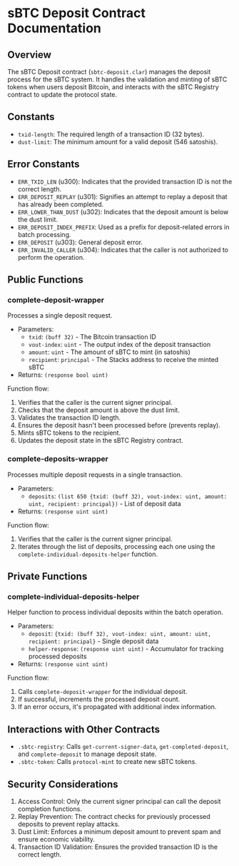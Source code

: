 # sBTC Deposit Contract Documentation

## Overview

The sBTC Deposit contract (`sbtc-deposit.clar`) manages the deposit process for the sBTC system. It handles the validation and minting of sBTC tokens when users deposit Bitcoin, and interacts with the sBTC Registry contract to update the protocol state.

## Constants

- `txid-length`: The required length of a transaction ID (32 bytes).
- `dust-limit`: The minimum amount for a valid deposit (546 satoshis).

## Error Constants

- `ERR_TXID_LEN` (u300): Indicates that the provided transaction ID is not the correct length.
- `ERR_DEPOSIT_REPLAY` (u301): Signifies an attempt to replay a deposit that has already been completed.
- `ERR_LOWER_THAN_DUST` (u302): Indicates that the deposit amount is below the dust limit.
- `ERR_DEPOSIT_INDEX_PREFIX`: Used as a prefix for deposit-related errors in batch processing.
- `ERR_DEPOSIT` (u303): General deposit error.
- `ERR_INVALID_CALLER` (u304): Indicates that the caller is not authorized to perform the operation.

## Public Functions

### complete-deposit-wrapper

Processes a single deposit request.

- Parameters:
  - `txid`: `(buff 32)` - The Bitcoin transaction ID
  - `vout-index`: `uint` - The output index of the deposit transaction
  - `amount`: `uint` - The amount of sBTC to mint (in satoshis)
  - `recipient`: `principal` - The Stacks address to receive the minted sBTC
- Returns: `(response bool uint)`

Function flow:

1. Verifies that the caller is the current signer principal.
2. Checks that the deposit amount is above the dust limit.
3. Validates the transaction ID length.
4. Ensures the deposit hasn't been processed before (prevents replay).
5. Mints sBTC tokens to the recipient.
6. Updates the deposit state in the sBTC Registry contract.

### complete-deposits-wrapper

Processes multiple deposit requests in a single transaction.

- Parameters:
  - `deposits`: `(list 650 {txid: (buff 32), vout-index: uint, amount: uint, recipient: principal})` - List of deposit data
- Returns: `(response uint uint)`

Function flow:

1. Verifies that the caller is the current signer principal.
2. Iterates through the list of deposits, processing each one using the `complete-individual-deposits-helper` function.

## Private Functions

### complete-individual-deposits-helper

Helper function to process individual deposits within the batch operation.

- Parameters:
  - `deposit`: `{txid: (buff 32), vout-index: uint, amount: uint, recipient: principal}` - Single deposit data
  - `helper-response`: `(response uint uint)` - Accumulator for tracking processed deposits
- Returns: `(response uint uint)`

Function flow:

1. Calls `complete-deposit-wrapper` for the individual deposit.
2. If successful, increments the processed deposit count.
3. If an error occurs, it's propagated with additional index information.

## Interactions with Other Contracts

- `.sbtc-registry`: Calls `get-current-signer-data`, `get-completed-deposit`, and `complete-deposit` to manage deposit state.
- `.sbtc-token`: Calls `protocol-mint` to create new sBTC tokens.

## Security Considerations

1. Access Control: Only the current signer principal can call the deposit completion functions.
2. Replay Prevention: The contract checks for previously processed deposits to prevent replay attacks.
3. Dust Limit: Enforces a minimum deposit amount to prevent spam and ensure economic viability.
4. Transaction ID Validation: Ensures the provided transaction ID is the correct length.
